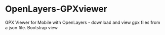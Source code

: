 # OpenLayers-GPXviewer
GPX Viewer for Mobile with OpenLayers - download and view gpx files from a json file.
Bootstrap view
